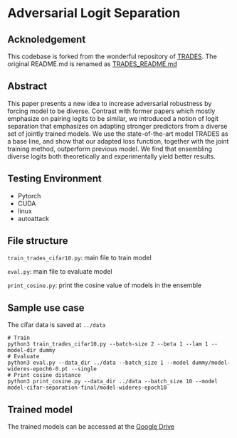 # Adversarial Logit Separation

## Acknoledgement
This codebase is forked from the wonderful repository of [TRADES](https://github.com/yaodongyu/TRADES.git). The original README.md is renamed as [TRADES_README.md](./TRADES_README.md)

## Abstract

This paper presents a new idea to increase adversarial robustness by forcing model to be diverse. Contrast with former papers which mostly emphasize on pairing logits to be similar, we introduced a notion of logit separation that emphasizes on adapting stronger predictors from a diverse set of jointly trained models. We use the state-of-the-art model TRADES as a base line, and show that our adapted loss function, together with the joint training method, outperform previous model. We find that ensembling diverse logits both theoretically and experimentally yield better results. 

## Testing Environment
- Pytorch
- CUDA
- linux
- autoattack

## File structure
`train_trades_cifar10.py`: main file to train model

`eval.py`: main file to evaluate model

`print_cosine.py`: print the cosine value of models in the ensemble

## Sample use case
The cifar data is saved at `../data`
```python3
# Train
python3 train_trades_cifar10.py --batch-size 2 --beta 1 --lam 1 --model-dir dummy
# Evaluate
python3 eval.py --data_dir ../data --batch_size 1 --model dummy/model-wideres-epoch6-0.pt --single
# Print cosine distance
python3 print_cosine.py --data_dir ../data --batch_size 10 --model model-cifar-separation-final/model-wideres-epoch10
```

## Trained model
The trained models can be accessed at the [Google Drive](https://drive.google.com/drive/folders/1duDKLafpdSINIg7Y_QpYeTXXSiBmXVBr?usp=sharing)